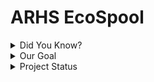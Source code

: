 # ARHS EcoSpool

<details>
<summary>Did You Know?</summary>
One Third of Material used in 3D Printing is Wasted
</details>

<details>
<summary>Our Goal</summary>
To create a machine to recycle this waste back into usable filament on a budget that most schools and individuals can afford
</details>

<details>
<summary>Project Status</summary>
<ul><li>Developing first prototype for testing</li>
<li>Documentation</li></ul>
</details>
